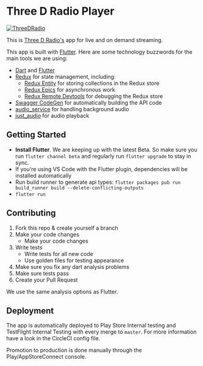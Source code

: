 # Three D Radio Player

[![ThreeDRadio](https://circleci.com/gh/ThreeDRadio/threedradio-app.svg?style=shield)](https://app.circleci.com/pipelines/github/ThreeDRadio/threedradio-app)

This is [Three D Radio's](https://www.threedradio.com) app for live and on demand streaming.

This app is built with [Flutter](https://flutter.dev). Here are some technology buzzwords for the main tools we are using:

- [Dart](https://dart.dev) and [Flutter](https://flutter.dev)
- [Redux](https://github.com/johnpryan/redux.dart) for state management, including:
  - [Redux Entity](https://github.com/MichaelMarner/dart_redux_entity) for storing collections in the Redux store
  - [Redux Epics](https://pub.dartlang.org/packages/redux_epics) for asynchronous work
  - [Redux Remote Devtools](https://pub.dev/packages/redux_remote_devtools) for debugging the Redux store
- [Swagger CodeGen](https://bitbucket.org/careapp-inc/careapp-dart-api/src/master/) for automatically building the API code
- [audio_service](https://pub.dev/packages/audio_service) for handling background audio
- [just_audio](https://pub.dev/packages/just_audio) for audio playback

## Getting Started

- **Install Flutter**. We are keeping up with the latest Beta. So make sure you run `flutter channel beta` and regularly run `flutter upgrade` to stay in sync.
- If you're using VS Code with the Flutter plugin, dependencies will be installed automatically
- Run build runner to generate api types: `flutter packages pub run build_runner build --delete-conflicting-outputs`
- `flutter run`

## Contributing

1. Fork this repo & create yourself a branch
1. Make your code changes
   - Make your code changes
1. Write tests
   - Write tests for all new code
   - Use golden files for testing appearance
1. Make sure you fix any dart analysis problems
1. Make sure tests pass
1. Create your Pull Request

We use the same analysis options as Flutter.

## Deployment

The app is automatically deployed to Play Store Internal testing and TestFlight Internal Testing with every merge to `master`. For more information have a look in the CircleCI config file.

Promotion to production is done manually through the Play/AppStoreConnect console.

